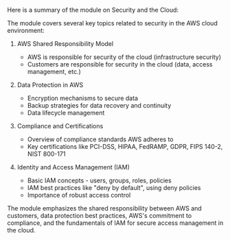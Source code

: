 Here is a summary of the module on Security and the Cloud:

The module covers several key topics related to security in the AWS cloud environment:

1. AWS Shared Responsibility Model
   - AWS is responsible for security of the cloud (infrastructure security)
   - Customers are responsible for security in the cloud (data, access management, etc.)

2. Data Protection in AWS
   - Encryption mechanisms to secure data
   - Backup strategies for data recovery and continuity
   - Data lifecycle management

3. Compliance and Certifications
   - Overview of compliance standards AWS adheres to
   - Key certifications like PCI-DSS, HIPAA, FedRAMP, GDPR, FIPS 140-2, NIST 800-171

4. Identity and Access Management (IAM)
   - Basic IAM concepts - users, groups, roles, policies
   - IAM best practices like "deny by default", using deny policies
   - Importance of robust access control

The module emphasizes the shared responsibility between AWS and customers, data protection best practices, AWS's commitment to compliance, and the fundamentals of IAM for secure access management in the cloud.


